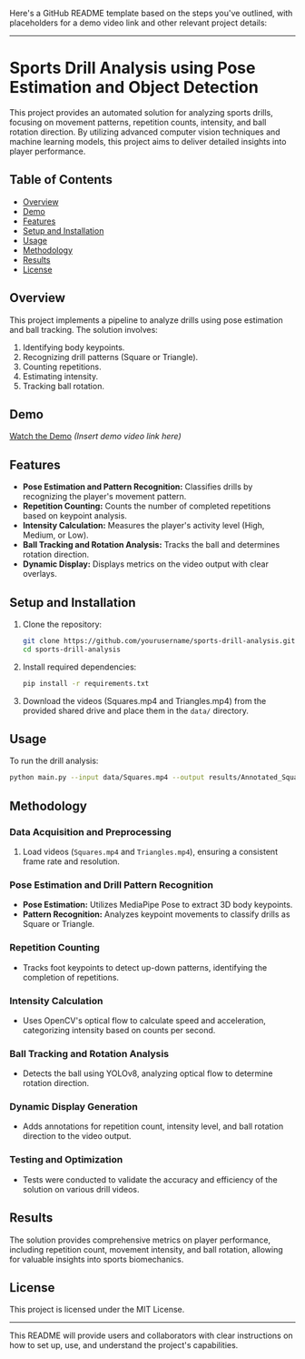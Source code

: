 Here's a GitHub README template based on the steps you've outlined, with placeholders for a demo video link and other relevant project details:

---

# Sports Drill Analysis using Pose Estimation and Object Detection

This project provides an automated solution for analyzing sports drills, focusing on movement patterns, repetition counts, intensity, and ball rotation direction. By utilizing advanced computer vision techniques and machine learning models, this project aims to deliver detailed insights into player performance.

## Table of Contents
- [Overview](#overview)
- [Demo](#demo)
- [Features](#features)
- [Setup and Installation](#setup-and-installation)
- [Usage](#usage)
- [Methodology](#methodology)
- [Results](#results)
- [License](#license)

## Overview
This project implements a pipeline to analyze drills using pose estimation and ball tracking. The solution involves:
1. Identifying body keypoints.
2. Recognizing drill patterns (Square or Triangle).
3. Counting repetitions.
4. Estimating intensity.
5. Tracking ball rotation.

## Demo
[Watch the Demo](#) *(Insert demo video link here)*

## Features
- **Pose Estimation and Pattern Recognition:** Classifies drills by recognizing the player's movement pattern.
- **Repetition Counting:** Counts the number of completed repetitions based on keypoint analysis.
- **Intensity Calculation:** Measures the player's activity level (High, Medium, or Low).
- **Ball Tracking and Rotation Analysis:** Tracks the ball and determines rotation direction.
- **Dynamic Display:** Displays metrics on the video output with clear overlays.

## Setup and Installation
1. Clone the repository:
    ```bash
    git clone https://github.com/yourusername/sports-drill-analysis.git
    cd sports-drill-analysis
    ```
2. Install required dependencies:
    ```bash
    pip install -r requirements.txt
    ```
3. Download the videos (Squares.mp4 and Triangles.mp4) from the provided shared drive and place them in the `data/` directory.

## Usage
To run the drill analysis:
```bash
python main.py --input data/Squares.mp4 --output results/Annotated_Squares.mp4
```

## Methodology

### Data Acquisition and Preprocessing
1. Load videos (`Squares.mp4` and `Triangles.mp4`), ensuring a consistent frame rate and resolution.

### Pose Estimation and Drill Pattern Recognition
- **Pose Estimation:** Utilizes MediaPipe Pose to extract 3D body keypoints.
- **Pattern Recognition:** Analyzes keypoint movements to classify drills as Square or Triangle.

### Repetition Counting
- Tracks foot keypoints to detect up-down patterns, identifying the completion of repetitions.

### Intensity Calculation
- Uses OpenCV's optical flow to calculate speed and acceleration, categorizing intensity based on counts per second.

### Ball Tracking and Rotation Analysis
- Detects the ball using YOLOv8, analyzing optical flow to determine rotation direction.

### Dynamic Display Generation
- Adds annotations for repetition count, intensity level, and ball rotation direction to the video output.

### Testing and Optimization
- Tests were conducted to validate the accuracy and efficiency of the solution on various drill videos.

## Results
The solution provides comprehensive metrics on player performance, including repetition count, movement intensity, and ball rotation, allowing for valuable insights into sports biomechanics.

## License
This project is licensed under the MIT License.

---

This README will provide users and collaborators with clear instructions on how to set up, use, and understand the project's capabilities.

